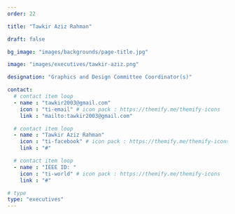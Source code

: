 ```yaml
---
order: 22

title: "Tawkir Aziz Rahman"

draft: false

bg_image: "images/backgrounds/page-title.jpg"

image: "images/executives/tawkir-aziz.png"

designation: "Graphics and Design Committee Coordinator(s)"

contact:
  # contact item loop
  - name : "tawkir2003@gmail.com"
    icon : "ti-email" # icon pack : https://themify.me/themify-icons
    link : "mailto:tawkir2003@gmail.com"

  # contact item loop
  - name : "Tawkir Aziz Rahman"
    icon : "ti-facebook" # icon pack : https://themify.me/themify-icons
    link : "#"

  # contact item loop
  - name : "IEEE ID: "
    icon : "ti-world" # icon pack : https://themify.me/themify-icons
    link : "#"

# type
type: "executives"
---
```

